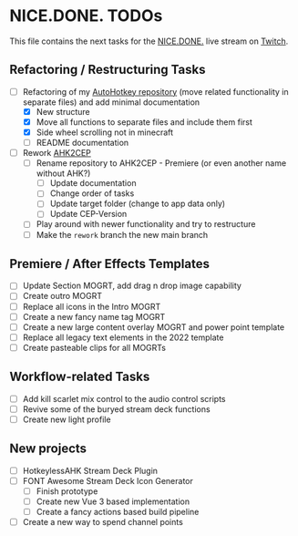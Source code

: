 # NICE.DONE. TODOs
This file contains the next tasks for the [NICE.DONE.](https://github.com/sebinside/nice.done.) live stream on [Twitch](https://skate702.tv).

## Refactoring / Restructuring Tasks
* [ ] Refactoring of my [AutoHotkey repository](https://github.com/sebinside/AutoHotkeyScripts) (move related functionality in separate files) and add minimal documentation
    * [x] New structure
    * [x] Move all functions to separate files and include them first
    * [x] Side wheel scrolling not in minecraft
    * [ ] README documentation
* [ ] Rework [AHK2CEP](https://github.com/sebinside/AHK2PremiereCEP)
  * [ ] Rename repository to AHK2CEP - Premiere (or even another name without AHK?)
    * [ ] Update documentation
    * [ ] Change order of tasks
    * [ ] Update target folder (change to app data only)
    * [ ] Update CEP-Version
  * [ ] Play around with newer functionality and try to restructure
  * [ ] Make the `rework` branch the new main branch

## Premiere / After Effects Templates
* [ ] Update Section MOGRT, add drag n drop image capability
* [ ] Create outro MOGRT
* [ ] Replace all icons in the Intro MOGRT
* [ ] Create a new fancy name tag MOGRT
* [ ] Create a new large content overlay MOGRT and power point template
* [ ] Replace all legacy text elements in the 2022 template
* [ ] Create pasteable clips for all MOGRTs

## Workflow-related Tasks
* [ ] Add kill scarlet mix control to the audio control scripts
* [ ] Revive some of the buryed stream deck functions
* [ ] Create new light profile

## New projects
* [ ] HotkeylessAHK Stream Deck Plugin
* [ ] FONT Awesome Stream Deck Icon Generator
  * [ ] Finish prototype
  * [ ] Create new Vue 3 based implementation
  * [ ] Create a fancy actions based build pipeline
* [ ] Create a new way to spend channel points
